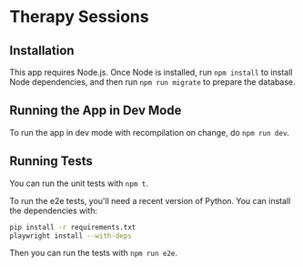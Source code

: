 # Therapy Sessions

## Installation

This app requires Node.js. Once Node is installed, run `npm install`
to install Node dependencies, and then run `npm run migrate` to
prepare the database.

## Running the App in Dev Mode

To run the app in dev mode with recompilation on change, do `npm
run dev`.

## Running Tests

You can run the unit tests with `npm t`.

To run the e2e tests, you'll need a recent version of Python. You can
install the dependencies with:

```sh
pip install -r requirements.txt
playwright install --with-deps
```

Then you can run the tests with `npm run e2e`.
